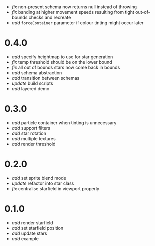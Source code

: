 #

* _fix_ non-present schema now returns null instead of throwing
* _fix_ banding at higher movement speeds resulting from tight out-of-bounds checks and recreate
* _add_ `forceContainer` parameter if colour tinting might occur later

# 0.4.0

* _add_ specify heightmap to use for star generation
* _fix_ temp threshold should be on the lower bound
* _fix_ all out of bounds stars now come back in bounds
* _add_ schema abstraction
* _add_ transition between schemas
* _update_ build scripts
* _add_ layered demo

# 0.3.0

* _add_ particle container when tinting is unnecessary
* _add_ support filters
* _add_ star rotation
* _add_ multiple textures
* _add_ render threshold

# 0.2.0

* _add_ set sprite blend mode
* _update_ refactor into star class
* _fix_ centralise starfield in viewport properly

# 0.1.0

* _add_ render starfield
* _add_ set starfield position
* _add_ update stars
* _add_ example
